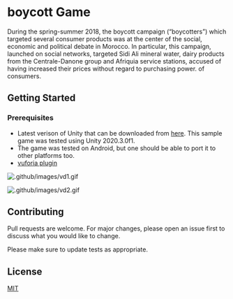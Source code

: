 # boycott Game

During the spring-summer 2018, the boycott campaign (“boycotters”) which targeted several consumer products was at the center of the social, economic and political debate in Morocco. In particular, this campaign, launched on social networks, targeted Sidi Ali mineral water, dairy products from the Centrale-Danone group and Afriquia service stations, accused of having increased their prices without regard to purchasing power. of consumers.

## Getting Started
### Prerequisites

- Latest verison of Unity that can be downloaded from [here](https://unity3d.com/get-unity/download). This sample game was tested using Unity 2020.3.0f1.
- The game was tested on Android, but one should be able to port it to other platforms too.
- [vuforia plugin](https://library.vuforia.com/getting-started/getting-started-vuforia-engine-unity)

![.github/images/vd1.gif](.github/images/vd1.gif)

![.github/images/vd2.gif](.github/images/vd2.gif)

## Contributing
Pull requests are welcome. For major changes, please open an issue first to discuss what you would like to change.

Please make sure to update tests as appropriate.

## License
[MIT](https://choosealicense.com/licenses/mit/)